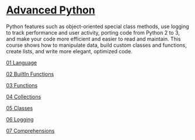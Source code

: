# [Advanced Python](https://www.linkedin.com/learning/advanced-python)

Python features such as object-oriented special class methods, use logging to track performance and user activity,  porting code from Python 2 to 3, and make your code more efficient and easier to read and maintain. This course shows how to manipulate data, build custom classes and functions, create lists, and write more elegant, optimized code.

[01 Language]()

[02 BuiltIn Functions]()

[03 Functions]()

[04 Collections]()

[05 Classes]()

[06 Logging]()

[07 Comprehensions]()
